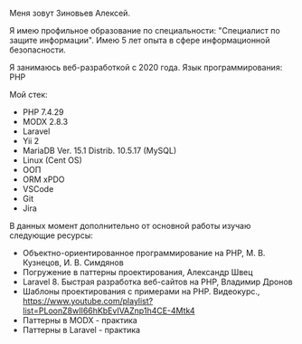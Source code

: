 Меня зовут Зиновьев Алексей.

Я имею профильное образование по специальности: "Специалист по защите информации". Имею 5 лет опыта в сфере информационной безопасности.

Я занимаюсь веб-разработкой с 2020 года. Язык программирования: PHP

Мой стек:
- PHP 7.4.29
- MODX 2.8.3
- Laravel
- Yii 2
- MariaDB Ver. 15.1 Distrib. 10.5.17 (MySQL)
- Linux (Cent OS)
- ООП
- ORM xPDO
- VSCode
- Git
- Jira

В данных момент дополнительно от основной работы изучаю следующие ресурсы:
* Объектно-ориентированное программирование на PHP,
М. В. Кузнецов, И. В. Симдянов
* Погружение в паттерны проектирования, Александр Швец
* Laravel 8. Быстрая разработка веб-сайтов на PHP, Владимир Дронов
* Шаблоны проектирования с примерами на PHP. Видеокурс., https://www.youtube.com/playlist?list=PLoonZ8wII66hKbEvIVAZnp1h4CE-4Mtk4
* Паттерны в MODX - практика
* Паттерны в Laravel - практика
